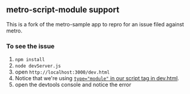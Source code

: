 ## metro-script-module support
This is a fork of the metro-sample app to repro for an issue filed against metro.

### To see the issue

1. `npm install`
1. `node devServer.js`
1. open `http://localhost:3000/dev.html`
1. Notice that we're using [`type="module"` in our script tag in dev.html](dev.html).
1. open the devtools console and notice the error